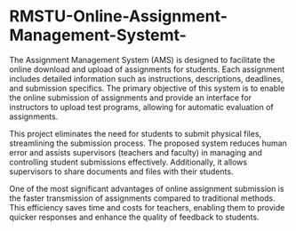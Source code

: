 # RMSTU-Online-Assignment-Management-Systemt-
The Assignment Management System (AMS) is designed to facilitate the online download and upload of assignments for students. Each assignment includes detailed information such as instructions, descriptions, deadlines, and submission specifics. The primary objective of this system is to enable the online submission of assignments and provide an interface for instructors to upload test programs, allowing for automatic evaluation of assignments.

This project eliminates the need for students to submit physical files, streamlining the submission process. The proposed system reduces human error and assists supervisors (teachers and faculty) in managing and controlling student submissions effectively. Additionally, it allows supervisors to share documents and files with their students.

One of the most significant advantages of online assignment submission is the faster transmission of assignments compared to traditional methods. This efficiency saves time and costs for teachers, enabling them to provide quicker responses and enhance the quality of feedback to students.
